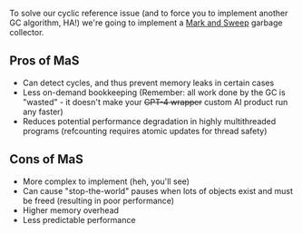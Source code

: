 To solve our cyclic reference issue (and to force you to implement another GC algorithm, HA!) we're going to implement a [Mark and Sweep](https://en.wikipedia.org/wiki/Tracing_garbage_collection#Na%C3%AFve_mark-and-sweep) garbage collector.

## Pros of MaS

- Can detect cycles, and thus prevent memory leaks in certain cases
- Less on-demand bookkeeping (Remember: all work done by the GC is "wasted" - it doesn't make your ~~GPT-4 wrapper~~ custom AI product run any faster)
- Reduces potential performance degradation in highly multithreaded programs (refcounting requires atomic updates for thread safety)

## Cons of MaS

- More complex to implement (heh, you'll see)
- Can cause "stop-the-world" pauses when lots of objects exist and must be freed (resulting in poor performance)
- Higher memory overhead
- Less predictable performance